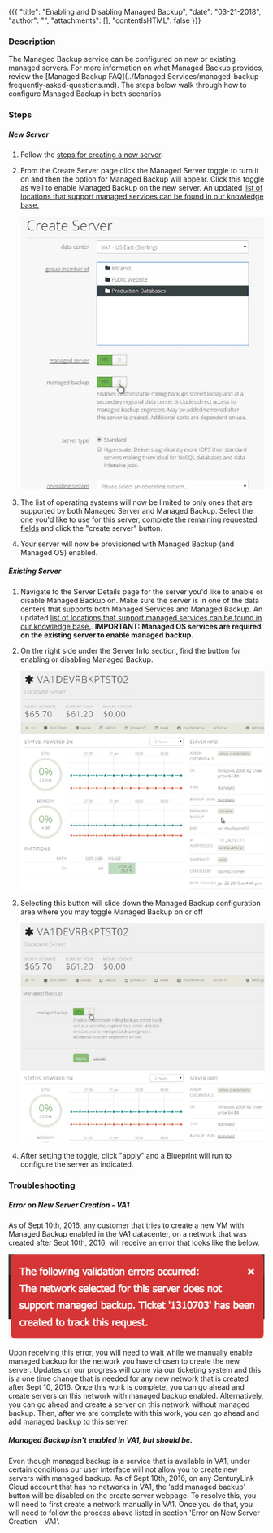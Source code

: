 {{{
  "title": "Enabling and Disabling Managed Backup",
  "date": "03-21-2018",
  "author": "",
  "attachments": [],
  "contentIsHTML": false
}}}

### Description
The Managed Backup service can be configured on new or existing managed servers. For more information on what Managed Backup provides, review the [Managed Backup FAQ](../Managed Services/managed-backup-frequently-asked-questions.md). The steps below walk through how to configure Managed Backup in both scenarios.

### Steps

##### New Server
1. Follow the [steps for creating a new server](../Servers/creating-a-new-enterprise-cloud-server.md).

2. From the Create Server page click the Managed Server toggle to turn it on and then the option for Managed Backup will appear. Click this toggle as well to enable Managed Backup on the new server. An updated [list of locations that support managed services can be found in our knowledge base.](../CenturyLinkCloud/centuryLink-cloud-feature-availability-matrix.md)

    ![toggle managed services via create server ux](../images/enabling-and-disabling-managed-backup-01.png)

3. The list of operating systems will now be limited to only ones that are supported by both Managed Server and Managed Backup. Select the one you'd like to use for this server, [complete the remaining requested fields](../Servers/creating-a-new-enterprise-cloud-server.md) and click the "create server" button.

4. Your server will now be provisioned with Managed Backup (and Managed OS) enabled.

##### Existing Server
1. Navigate to the Server Details page for the server you'd like to enable or disable Managed Backup on. Make sure the server is in one of the data centers that supports both Managed Services and Managed Backup. An updated [list of locations that support managed services can be found in our knowledge base.](../CenturyLinkCloud/centuryLink-cloud-feature-availability-matrix.md). **IMPORTANT: Managed OS services are required on the existing server to enable managed backup.**

2. On the right side under the Server Info section, find the button for enabling or disabling Managed Backup.

    ![existing server managed backup button](../images/enabling-and-disabling-managed-backup-02.png)

3. Selecting this button will slide down the Managed Backup configuration area where you may toggle Managed Backup on or off

    ![toggle managed backup on or off](../images/enabling-and-disabling-managed-backup-03.png)

4. After setting the toggle, click "apply" and a Blueprint will run to configure the server as indicated.

### Troubleshooting

##### Error on New Server Creation - VA1
As of Sept 10th, 2016, any customer that tries to create a new VM with Managed Backup enabled in the VA1 datacenter, on a network that was created after Sept 10th, 2016, will receive an error that looks like the below.

  ![managed backup error](../images/managed-backup-manual-ticket-error-example.png)

Upon receiving this error, you will need to wait while we manually enable managed backup for the network you have chosen to create the new server. Updates on our progress will come via our ticketing system and this is a one time change that is needed for any new network that is created after Sept 10, 2016. Once this work is complete, you can go ahead and create servers on this network with managed backup enabled. Alternatively, you can go ahead and create a server on this network without managed backup. Then, after we are complete with this work, you can go ahead and add managed backup to this server.

##### Managed Backup isn't enabled in VA1, but should be.
Even though managed backup is a service that is available in VA1, under certain conditions our user interface will not allow you to create new servers with managed backup. As of Sept 10th, 2016, on any CenturyLink Cloud account that has no networks in VA1, the 'add managed backup' button will be disabled on the create server webpage. To resolve this, you will need to first create a network manually in VA1. Once you do that, you will need to follow the process above listed in section 'Error on New Server Creation - VA1'.
